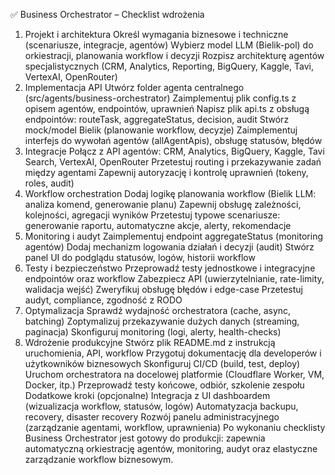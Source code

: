 ✅ Business Orchestrator – Checklist wdrożenia
1. Projekt i architektura
 Określ wymagania biznesowe i techniczne (scenariusze, integracje, agentów)
 Wybierz model LLM (Bielik-pol) do orkiestracji, planowania workflow i decyzji
 Rozpisz architekturę agentów specjalistycznych (CRM, Analytics, Reporting, BigQuery, Kaggle, Tavi, VertexAI, OpenRouter)
2. Implementacja API
 Utwórz folder agenta centralnego (src/agents/business-orchestrator)
 Zaimplementuj plik config.ts z opisem agentów, endpointów, uprawnień
 Napisz plik api.ts z obsługą endpointów: routeTask, aggregateStatus, decision, audit
 Stwórz mock/model Bielik (planowanie workflow, decyzje)
 Zaimplementuj interfejs do wywołań agentów (allAgentApis), obsługę statusów, błędów
3. Integracje
 Połącz z API agentów: CRM, Analytics, BigQuery, Kaggle, Tavi Search, VertexAI, OpenRouter
 Przetestuj routing i przekazywanie zadań między agentami
 Zapewnij autoryzację i kontrolę uprawnień (tokeny, roles, audit)
4. Workflow orchestration
 Dodaj logikę planowania workflow (Bielik LLM: analiza komend, generowanie planu)
 Zapewnij obsługę zależności, kolejności, agregacji wyników
 Przetestuj typowe scenariusze: generowanie raportu, automatyczne akcje, alerty, rekomendacje
5. Monitoring i audyt
 Zaimplementuj endpoint aggregateStatus (monitoring agentów)
 Dodaj mechanizm logowania działań i decyzji (audit)
 Stwórz panel UI do podglądu statusów, logów, historii workflow
6. Testy i bezpieczeństwo
 Przeprowadź testy jednostkowe i integracyjne endpointów oraz workflow
 Zabezpiecz API (uwierzytelnianie, rate-limity, walidacja wejść)
 Zweryfikuj obsługę błędów i edge-case
 Przetestuj audyt, compliance, zgodność z RODO
7. Optymalizacja
 Sprawdź wydajność orchestratora (cache, async, batching)
 Zoptymalizuj przekazywanie dużych danych (streaming, paginacja)
 Skonfiguruj monitoring (logi, alerty, health-checks)
8. Wdrożenie produkcyjne
 Stwórz plik README.md z instrukcją uruchomienia, API, workflow
 Przygotuj dokumentację dla developerów i użytkowników biznesowych
 Skonfiguruj CI/CD (build, test, deploy)
 Uruchom orchestratora na docelowej platformie (Cloudflare Worker, VM, Docker, itp.)
 Przeprowadź testy końcowe, odbiór, szkolenie zespołu
Dodatkowe kroki (opcjonalne)
 Integracja z UI dashboardem (wizualizacja workflow, statusów, logów)
 Automatyzacja backupu, recovery, disaster recovery
 Rozwój panelu administracyjnego (zarządzanie agentami, workflow, uprawnienia)
Po wykonaniu checklisty Business Orchestrator jest gotowy do produkcji: zapewnia automatyczną orkiestrację agentów, monitoring, audyt oraz elastyczne zarządzanie workflow biznesowym.